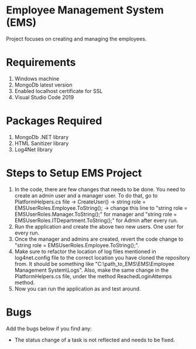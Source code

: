 # Employee Management System (EMS)
Project focuses on creating and managing the employees.

# Requirements
1. Windows machine
2. MongoDb latest version
3. Enabled localhost certificate for SSL
4. Visual Studio Code 2019

# Packages Required
1. MongoDb .NET library
2. HTML Sanitizer library
3. Log4Net library

# Steps to Setup EMS Project
1. In the code, there are few changes that needs to be done. You need to create an admin user and a manager user. To do that, go to PlatformHelpers.cs file -> CreateUser() -> string role = EMSUserRoles.Employee.ToString(); -> change this line to "string role = EMSUserRoles.Manager.ToString();" for manager and "string role = EMSUserRoles.ITDepartment.ToString();" for Admin after every run.
2. Run the application and create the above two new users. One user for every run.
3. Once the manager and admins are created, revert the code change to "string role = EMSUserRoles.Employee.ToString();".
4. Make sure to refactor the location of log files mentioned in log4net.config file to the correct location you have cloned the repository from. It should be something like "C:\path_to_EMS\EMS\Employee Management System\Logs\". Also, make the same change in the PlatformHelpers.cs file, under the method ReachedLoginAttemps method.
5. Now you can run the application as and test around.

# Bugs
Add the bugs below if you find any:
- The status change of a task is not reflected and needs to be fixed.
